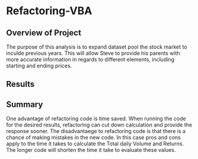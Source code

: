 # Refactoring-VBA

## Overview of Project
  The purpose of this analysis is to expand dataset pool the stock market to inculde previous years. This will allow Steve to provide his parents with more accurate information in regards to different elements, including starting and ending prices.
## Results

## Summary
  One advantage of refactoring code is time saved. When running the code for the desired results, refactoring can cut down calculation and provide the response sooner. The disadvantaege to refactoring code is that there is a chance of making mistakes in the new code.
  In this case pros and cons apply to the time it takes to calculate the Total daily Volume and Returns. The longer code will shorten the time it take to evaluate these values.
